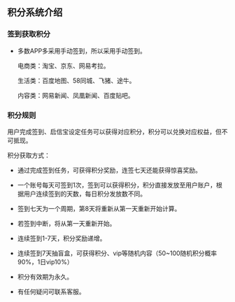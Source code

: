 ## 积分系统介绍

### 签到获取积分

- 多数APP多采用手动签到，所以采用手动签到。

  电商类：淘宝、京东、网易考拉。

  生活类：百度地图、58同城、飞猪、途牛。

  内容类：网易新闻、凤凰新闻、百度贴吧。

### 积分规则

用户完成签到、启信宝设定任务可以获得对应积分，积分可以兑换对应权益，但不可抵现。

积分获取方式：

- 通过完成签到任务，可获得积分奖励，连签七天还能获得惊喜奖励。
- 一个账号每天可签到1次，签到可以获得积分，积分直接发放至用户账户，根据用户连续签到的天数，每日积分发放数不同。

- 签到七天为一个周期，第8天将重新从第一天重新开始计算。
- 若签到中断，将从第一天重新开始。
- 连续签到1-7天，积分奖励递增。
- 连续签到7天抽盲盒，可获得积分、vip等随机内容（50~100随机积分概率90%，1日vip10%）
- 积分有效期为永久。
- 有任何疑问可联系客服。